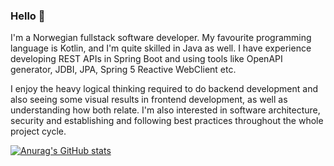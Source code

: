 ### Hello 👋

I'm a Norwegian fullstack software developer. My favourite programming language is Kotlin, and I'm quite skilled in Java as well. 
I have experience developing REST APIs in Spring Boot and using tools like OpenAPI generator, JDBI, JPA, Spring 5 Reactive WebClient etc.

I enjoy the heavy logical thinking required to do backend development and also seeing some visual results in frontend development, as well as understanding how both relate. I'm also interested in software architecture, security and establishing and following best practices throughout the whole project cycle. 

[![Anurag's GitHub stats](https://github-readme-stats.vercel.app/api?username=SolveH&count_private=true&show_icons=true&theme=moltack&include_all_commits=true)](https://github.com/anuraghazra/github-readme-stats)

